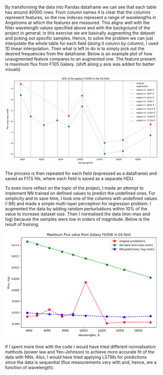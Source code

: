 By transforming the data into Pandas dataframe we can see that each table has around 40000 rows. From column names it is clear that the columns represent features, so the row indeces represent a range of wavelengths in Angstroms at which the features are measured. This aligns well with the filter wavelength values specified above and with the background of the project in general; in this exercise we are basically augmenting the dataset and pcking out specific samples. Hence, to solve the problem we can just interpolate the whole table for each field (doing it column by column), I used 1D linear interpolation. Then what is left to do is to simply pick out the desired frequencies from the dataframe. Below is an example plot of how unaugmented feature compares to an augmented one. The feature present is maximum flux from F105 Galaxy. (shift along y axis was added for better visuals)

![image.png](https://github.com/VladZenko/GSoC_ML_2024/blob/06b6f5cb6a4259e11ea7e5879c677c6fceb22abf/plots/ReadCandels_35_0.png)

The process is then repeated for each field (expressed as a dataframe) and  saved as FITS file, where each field is saved as a separate HDU.

To even more reflect on the topic of the project, I made an attempt to implement NN trained on defined values to predict the undefined ones. For simplicity and to save time, I took one of the columns with undefined values (-99) and made a simple multi-layer perceptron for regression problem. I augmented the data by adding random perturbations within 10% of the value to increase dataset size. Then I normalised the data (min-max and log) because the samples were low in orders of magnitude. Below is the result of training.


![image-2.png](https://github.com/VladZenko/GSoC_ML_2024/blob/06b6f5cb6a4259e11ea7e5879c677c6fceb22abf/plots/ReadCandels_55_1.png)

If I spent more time with the code I would have tried different normalisation methods (power law and Yeo-Johnson) to achieve more accurate fit of the data with NNs. Also, I would have tried applying LSTMs for predictions since the data is sequential (flux measurements vary with and, hence, are a function of wavelength).
